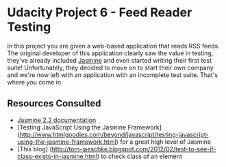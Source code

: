 # Udacity Project 6 - Feed Reader Testing

In this project you are given a web-based application that reads RSS feeds. The original developer of this application clearly saw the value in testing, they've already included [Jasmine](http://jasmine.github.io/) and even started writing their first test suite! Unfortunately, they decided to move on to start their own company and we're now left with an application with an incomplete test suite. That's where you come in.


## Resources Consulted
 * [Jasmine 2.2 documentation](http://jasmine.github.io/2.2/introduction.html)
 * [Testing JavaScript Using the Jasmine Framework] (http://www.htmlgoodies.com/beyond/javascript/testing-javascript-using-the-jasmine-framework.html) for a great high level of Jasmine
 * [This blog] (http://tom-jaeschke.blogspot.com/2012/02/test-to-see-if-class-exists-in-jasmine.html) to check class of an element